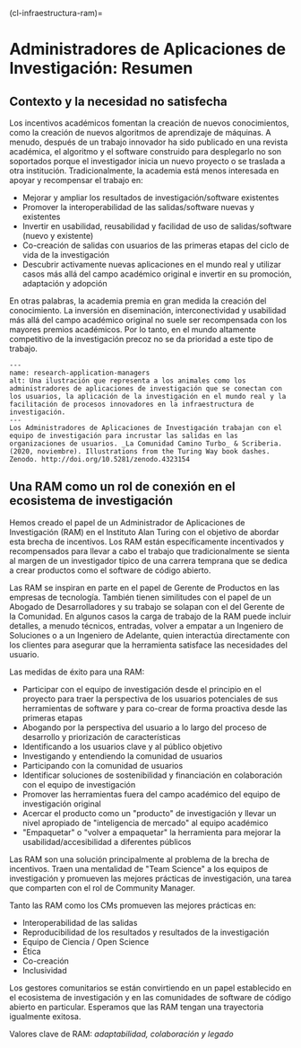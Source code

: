 (cl-infraestructura-ram)=
# Administradores de Aplicaciones de Investigación: Resumen

## Contexto y la necesidad no satisfecha

Los incentivos académicos fomentan la creación de nuevos conocimientos, como la creación de nuevos algoritmos de aprendizaje de máquinas. A menudo, después de un trabajo innovador ha sido publicado en una revista académica, el algoritmo y el software construido para desplegarlo no son soportados porque el investigador inicia un nuevo proyecto o se traslada a otra institución. Tradicionalmente, la academia está menos interesada en apoyar y recompensar el trabajo en:
- Mejorar y ampliar los resultados de investigación/software existentes
- Promover la interoperabilidad de las salidas/software nuevas y existentes
- Invertir en usabilidad, reusabilidad y facilidad de uso de salidas/software (nuevo y existente)
- Co-creación de salidas con usuarios de las primeras etapas del ciclo de vida de la investigación
- Descubrir activamente nuevas aplicaciones en el mundo real y utilizar casos más allá del campo académico original e invertir en su promoción, adaptación y adopción

En otras palabras, la academia premia en gran medida la creación del conocimiento. La inversión en diseminación, interconectividad y usabilidad más allá del campo académico original no suele ser recompensada con los mayores premios académicos. Por lo tanto, en el mundo altamente competitivo de la investigación precoz no se da prioridad a este tipo de trabajo.

```{figure} ../../figures/research-application-managers.jpg
---
name: research-application-managers
alt: Una ilustración que representa a los animales como los administradores de aplicaciones de investigación que se conectan con los usuarios, la aplicación de la investigación en el mundo real y la facilitación de procesos innovadores en la infraestructura de investigación.
---
Los Administradores de Aplicaciones de Investigación trabajan con el equipo de investigación para incrustar las salidas en las organizaciones de usuarios. _La Comunidad Camino Turbo_ & Scriberia. (2020, noviembre). Illustrations from the Turing Way book dashes. Zenodo. http://doi.org/10.5281/zenodo.4323154
```


## Una RAM como un rol de conexión en el ecosistema de investigación

Hemos creado el papel de un Administrador de Aplicaciones de Investigación (RAM) en el Instituto Alan Turing con el objetivo de abordar esta brecha de incentivos. Los RAM están específicamente incentivados y recompensados para llevar a cabo el trabajo que tradicionalmente se sienta al margen de un investigador típico de una carrera temprana que se dedica a crear productos como el software de código abierto.

Las RAM se inspiran en parte en el papel de Gerente de Productos en las empresas de tecnología. También tienen similitudes con el papel de un Abogado de Desarrolladores y su trabajo se solapan con el del Gerente de la Comunidad. En algunos casos la carga de trabajo de la RAM puede incluir detalles, a menudo técnicos, entradas, volver a empatar a un Ingeniero de Soluciones o a un Ingeniero de Adelante, quien interactúa directamente con los clientes para asegurar que la herramienta satisface las necesidades del usuario.

Las medidas de éxito para una RAM:
- Participar con el equipo de investigación desde el principio en el proyecto para traer la perspectiva de los usuarios potenciales de sus herramientas de software y para co-crear de forma proactiva desde las primeras etapas
- Abogando por la perspectiva del usuario a lo largo del proceso de desarrollo y priorización de características
- Identificando a los usuarios clave y al público objetivo
- Investigando y entendiendo la comunidad de usuarios
- Participando con la comunidad de usuarios
- Identificar soluciones de sostenibilidad y financiación en colaboración con el equipo de investigación
- Promover las herramientas fuera del campo académico del equipo de investigación original
- Acercar el producto como un "producto" de investigación y llevar un nivel apropiado de "inteligencia de mercado" al equipo académico
- "Empaquetar" o "volver a empaquetar" la herramienta para mejorar la usabilidad/accesibilidad a diferentes públicos

Las RAM son una solución principalmente al problema de la brecha de incentivos. Traen una mentalidad de "Team Science" a los equipos de investigación y promueven las mejores prácticas de investigación, una tarea que comparten con el rol de Community Manager.

Tanto las RAM como los CMs promueven las mejores prácticas en:
- Interoperabilidad de las salidas
- Reproducibilidad de los resultados y resultados de la investigación
- Equipo de Ciencia / Open Science
- Ética
- Co-creación
- Inclusividad

Los gestores comunitarios se están convirtiendo en un papel establecido en el ecosistema de investigación y en las comunidades de software de código abierto en particular. Esperamos que las RAM tengan una trayectoria igualmente exitosa.

Valores clave de RAM: _adaptabilidad, colaboración y legado_

